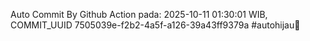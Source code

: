 Auto Commit By Github Action pada: 2025-10-11 01:30:01 WIB, COMMIT_UUID 7505039e-f2b2-4a5f-a126-39a43ff9379a #autohijau🗿
